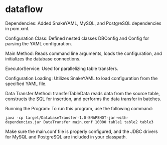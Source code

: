 # dataflow

Dependencies: Added SnakeYAML, MySQL, and PostgreSQL dependencies in pom.xml.

Configuration Class: Defined nested classes DBConfig and Config for parsing the YAML configuration.

Main Method: Reads command line arguments, loads the configuration, and initializes the database connections.

ExecutorService: Used for parallelizing table transfers.

Configuration Loading: Utilizes SnakeYAML to load configuration from the specified YAML file.

Data Transfer Method: transferTableData reads data from the source table, constructs the SQL for insertion, and performs the data transfer in batches.

Running the Program:
To run this program, use the following command:

```
java -cp target/DatabaseTransfer-1.0-SNAPSHOT-jar-with-dependencies.jar DataTransfer main.conf 10000 table1 table2 table3
```
Make sure the main.conf file is properly configured, and the JDBC drivers for MySQL and PostgreSQL are included in your classpath.
